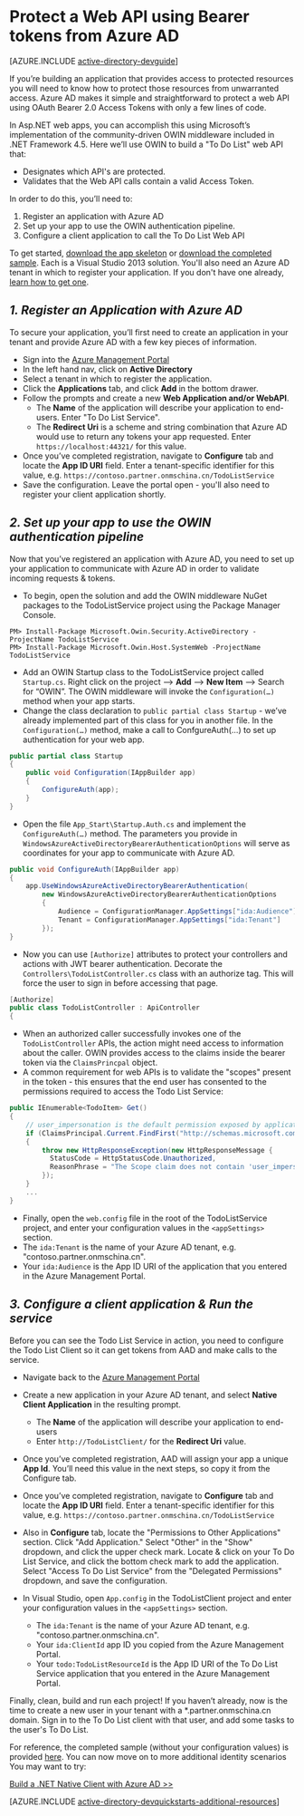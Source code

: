 <properties
	pageTitle="Azure AD .NET Getting Started | Windows Azure"
	description="How to build a .NET MVC Web API that integrates with Azure AD for authentication and authorization."
	services="active-directory"
	documentationCenter=".net"
	authors="dstrockis"
	manager="mbaldwin"
	editor=""/>

<tags
	ms.service="active-directory"
	ms.date="10/13/2015"
	wacn.date=""/>


# Protect a Web API using Bearer tokens from Azure AD

[AZURE.INCLUDE [active-directory-devguide](../includes/active-directory-devguide)]

If you’re building an application that provides access to protected resources you will need to know how to protect those resources from unwarranted access.
Azure AD makes it simple and straightforward to protect a web API using OAuth Bearer 2.0 Access Tokens with only a few lines of code.

In Asp.NET web apps, you can accomplish this using Microsoft’s implementation of the community-driven OWIN middleware included in .NET Framework 4.5.  Here we’ll use OWIN to build a "To Do List" web API that:
-	Designates which API's are protected.
-	Validates that the Web API calls contain a valid Access Token.

In order to do this, you’ll need to:

1. Register an application with Azure AD
2. Set up your app to use the OWIN authentication pipeline.
3. Configure a client application to call the To Do List Web API

To get started, [download the app skeleton](https://github.com/AzureADQuickStarts/WebAPI-Bearer-DotNet/archive/skeleton.zip) or [download the completed sample](https://github.com/AzureADQuickStarts/WebAPI-Bearer-DotNet/archive/complete.zip).  Each is a Visual Studio 2013 solution.  You'll also need an Azure AD tenant in which to register your application.  If you don't have one already, [learn how to get one](/documentation/articles/active-directory-howto-tenant).


## *1.	Register an Application with Azure AD*
To secure your application, you’ll first need to create an application in your tenant and provide Azure AD with a few key pieces of information.

-	Sign into the [Azure Management Portal](https://manage.windowsazure.cn)
-	In the left hand nav, click on **Active Directory**
-	Select a tenant in which to register the application.
-	Click the **Applications** tab, and click **Add** in the bottom drawer.
-	Follow the prompts and create a new **Web Application and/or WebAPI**.
    -	The **Name** of the application will describe your application to end-users.  Enter "To Do List Service".
    -	The **Redirect Uri** is a scheme and string combination that Azure AD would use to return any tokens your app requested. Enter `https://localhost:44321/` for this value.
-	Once you’ve completed registration, navigate to **Configure** tab and locate the **App ID URI** field.  Enter a tenant-specific identifier for this value, e.g. `https://contoso.partner.onmschina.cn/TodoListService`
- Save the configuration.  Leave the portal open - you'll also need to register your client application shortly.

## *2. Set up your app to use the OWIN authentication pipeline*

Now that you’ve registered an application with Azure AD, you need to set up your application to communicate with Azure AD in order to validate incoming requests & tokens.

-	To begin, open the solution and add the OWIN middleware NuGet packages to the TodoListService project using the Package Manager Console.

```
PM> Install-Package Microsoft.Owin.Security.ActiveDirectory -ProjectName TodoListService
PM> Install-Package Microsoft.Owin.Host.SystemWeb -ProjectName TodoListService
```

-	Add an OWIN Startup class to the TodoListService project called `Startup.cs`.  Right click on the project --> **Add** --> **New Item** --> Search for “OWIN”.  The OWIN middleware will invoke the `Configuration(…)` method when your app starts.
-	Change the class declaration to `public partial class Startup` - we’ve already implemented part of this class for you in another file.  In the `Configuration(…)` method, make a call to ConfgureAuth(…) to set up authentication for your web app.

```C#
public partial class Startup
{
    public void Configuration(IAppBuilder app)
    {
        ConfigureAuth(app);
    }
}
```

-	Open the file `App_Start\Startup.Auth.cs` and implement the `ConfigureAuth(…)` method.  The parameters you provide in `WindowsAzureActiveDirectoryBearerAuthenticationOptions` will serve as coordinates for your app to communicate with Azure AD.

```C#
public void ConfigureAuth(IAppBuilder app)
{
    app.UseWindowsAzureActiveDirectoryBearerAuthentication(
        new WindowsAzureActiveDirectoryBearerAuthenticationOptions
        {
            Audience = ConfigurationManager.AppSettings["ida:Audience"],
            Tenant = ConfigurationManager.AppSettings["ida:Tenant"]
        });
}
```

-	Now you can use `[Authorize]` attributes to protect your controllers and actions with JWT bearer authentication.  Decorate the `Controllers\TodoListController.cs` class with an authorize tag.  This will force the user to sign in before accessing that page.

```C#
[Authorize]
public class TodoListController : ApiController
{
```

- When an authorized caller successfully invokes one of the `TodoListController` APIs, the action might need access to information about the caller.  OWIN provides access to the claims inside the bearer token via the `ClaimsPrincpal` object.  
- A common requirement for web APIs is to validate the "scopes" present in the token - this ensures that the end user has consented to the permissions required to access the Todo List Service:

```C#
public IEnumerable<TodoItem> Get()
{
    // user_impersonation is the default permission exposed by applications in AAD
    if (ClaimsPrincipal.Current.FindFirst("http://schemas.microsoft.com/identity/claims/scope").Value != "user_impersonation")
    {
        throw new HttpResponseException(new HttpResponseMessage {
          StatusCode = HttpStatusCode.Unauthorized,
          ReasonPhrase = "The Scope claim does not contain 'user_impersonation' or scope claim not found"
        });
    }
    ...
}
```

-	Finally, open the `web.config` file in the root of the TodoListService project, and enter your configuration values in the `<appSettings>` section.
  -	The `ida:Tenant` is the name of your Azure AD tenant, e.g. "contoso.partner.onmschina.cn".
  -	Your `ida:Audience` is the App ID URI of the application that you entered in the Azure Management Portal.

## *3.	Configure a client application & Run the service*
Before you can see the Todo List Service in action, you need to configure the Todo List Client so it can get tokens from AAD and make calls to the service.

- Navigate back to the [Azure Management Portal](https://manage.windowsazure.cn)
- Create a new application in your Azure AD tenant, and select **Native Client Application** in the resulting prompt.
    -	The **Name** of the application will describe your application to end-users
    -	Enter `http://TodoListClient/` for the **Redirect Uri** value.
- Once you’ve completed registration, AAD will assign your app a unique **App Id**. You’ll need this value in the next steps, so copy it from the Configure tab.
-	Once you’ve completed registration, navigate to **Configure** tab and locate the **App ID URI** field.  Enter a tenant-specific identifier for this value, e.g. `https://contoso.partner.onmschina.cn/TodoListService`
- Also in **Configure** tab, locate the "Permissions to Other Applications" section. Click "Add Application." Select "Other" in the "Show" dropdown, and click the upper check mark. Locate & click on your To Do List Service, and click the bottom check mark to add the application. Select "Access To Do List Service" from the "Delegated Permissions" dropdown, and save the configuration.


- In Visual Studio, open `App.config` in the TodoListClient project and enter your configuration values in the `<appSettings>` section.
  -	The `ida:Tenant` is the name of your Azure AD tenant, e.g. "contoso.partner.onmschina.cn".
  -	Your `ida:ClientId` app ID you copied from the Azure Management Portal.
  -	Your `todo:TodoListResourceId` is the App ID URI of the To Do List Service application that you entered in the Azure Management Portal.

Finally, clean, build and run each project!  If you haven’t already, now is the time to create a new user in your tenant with a *.partner.onmschina.cn domain.  Sign in to the To Do List client with that user, and add some tasks to the user's To Do List.

For reference, the completed sample (without your configuration values) is provided [here](https://github.com/AzureADQuickStarts/WebAPI-Bearer-DotNet/archive/complete.zip).  You can now move on to more additional identity scenarios  You may want to try:

[Build a .NET Native Client with Azure AD >>](/documentation/articles/active-directory-devquickstarts-native-dotnet)

[AZURE.INCLUDE [active-directory-devquickstarts-additional-resources](../includes/active-directory-devquickstarts-additional-resources)]

